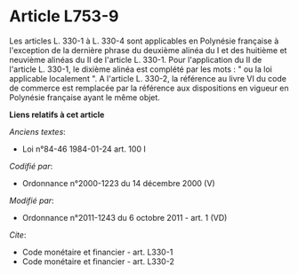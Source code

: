 # Article L753-9

Les articles L. 330-1 à L. 330-4 sont applicables en Polynésie française à l'exception de la dernière phrase du deuxième
alinéa du I et des huitième et neuvième alinéas du II de l'article L. 330-1. Pour l'application du II de l'article L. 330-1,
le dixième alinéa est complété par les mots : " ou la loi applicable localement ". A l'article L. 330-2, la référence au
livre VI du code de commerce est remplacée par la référence aux dispositions en vigueur en Polynésie française ayant le même
objet.

**Liens relatifs à cet article**

_Anciens textes_:

  - Loi n°84-46 1984-01-24 art. 100 I

_Codifié par_:

  - Ordonnance n°2000-1223 du 14 décembre 2000 (V)

_Modifié par_:

  - Ordonnance n°2011-1243 du 6 octobre 2011 - art. 1 (VD)

_Cite_:

  - Code monétaire et financier - art. L330-1
  - Code monétaire et financier - art. L330-2
